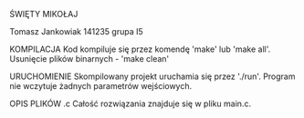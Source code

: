 ŚWIĘTY MIKOŁAJ

Tomasz Jankowiak
141235	grupa I5

KOMPILACJA
Kod kompiluje się przez komendę 'make' lub 'make all'.
Usunięcie plików binarnych - 'make clean'

URUCHOMIENIE 
Skompilowany projekt uruchamia się przez './run'. Program nie wczytuje żadnych
parametrów wejściowych.

OPIS PLIKÓW .c
Całość rozwiązania znajduje się w pliku main.c.
